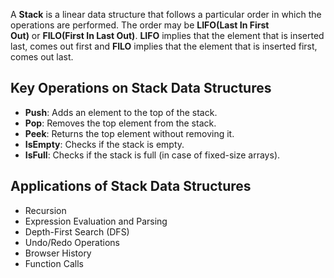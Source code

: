 A **Stack** is a linear data structure that follows a particular order in which the operations are performed. The order may be **LIFO(Last In First Out)** or **FILO(First In Last Out)**. **LIFO** implies that the element that is inserted last, comes out first and **FILO** implies that the element that is inserted first, comes out last.
## Key Operations on Stack Data Structures
- **Push**: Adds an element to the top of the stack.
- **Pop**: Removes the top element from the stack.
- **Peek**: Returns the top element without removing it.
- **IsEmpty**: Checks if the stack is empty.
- **IsFull**: Checks if the stack is full (in case of fixed-size arrays).
## Applications of Stack Data Structures
- Recursion
- Expression Evaluation and Parsing
- Depth-First Search (DFS)
- Undo/Redo Operations
- Browser History
- Function Calls

